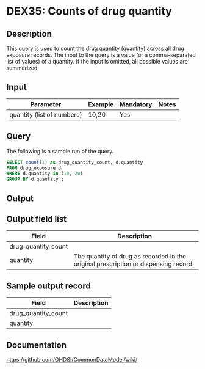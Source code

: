 <!---
Group:drug exposure
Name:DEX35 Counts of drug quantity
Author:Patrick Ryan
CDM Version: 5.0
-->

# DEX35: Counts of drug quantity

## Description
This query is used to count the drug quantity (quantity) across all drug exposure records. The input to the query is a value (or a comma-separated list of values) of a quantity. If the input is omitted, all possible values are summarized.

## Input

|  Parameter |  Example |  Mandatory |  Notes |
| --- | --- | --- | --- |
| quantity (list of numbers) | 10,20 | Yes |  

## Query
The following is a sample run of the query. 

```sql
SELECT count(1) as drug_quantity_count, d.quantity
FROM drug_exposure d 
WHERE d.quantity in (10, 20) 
GROUP BY d.quantity ;
```

## Output

## Output field list

|  Field |  Description |
| --- | --- | 
| drug_quantity_count |   |
| quantity | The quantity of drug as recorded in the original prescription or dispensing record. |

## Sample output record

|  Field |  Description |
| --- | --- | 
| drug_quantity_count |   |
| quantity |   |


## Documentation
https://github.com/OHDSI/CommonDataModel/wiki/
